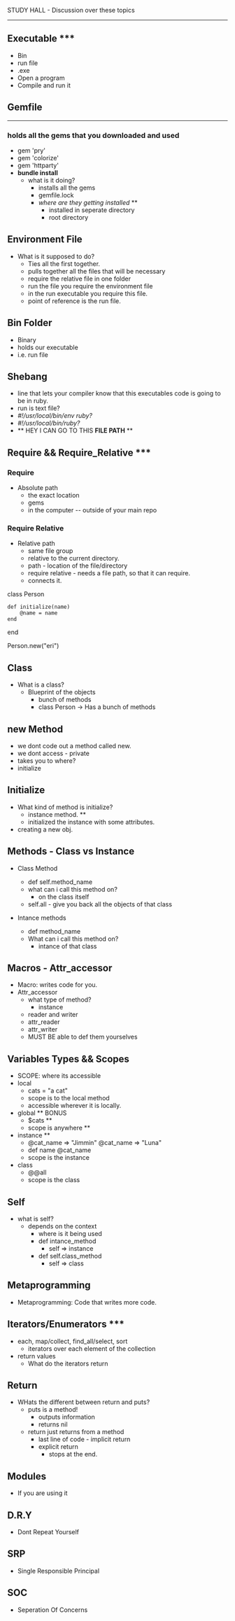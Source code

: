 STUDY HALL - Discussion over these topics

------------

## Executable ***
- Bin
- run file
- .exe
- Open a program
- Compile and run it

## Gemfile
----
### holds all the gems that you downloaded and used
- gem 'pry'
- gem 'colorize'
- gem 'httparty'
- **bundle install** 
    - what is it doing?
        - installs all the gems
        - gemfile.lock
        - *where are they getting installed* **
            - installed in seperate directory
            - root directory

## Environment File
- What is it supposed to do?
    - Ties all the first together.
    - pulls together all the files that will be necessary
    - require the relative file in one folder
    - run the file you require the environment file
    - in the run executable you require this file.
    - point of reference is the run file.

## Bin Folder
- Binary 
- holds our executable
- i.e. run file

## Shebang
- line that lets your compiler know that this executables code is going to be in ruby.
- run is text file?
- *#!/usr/local/bin/env ruby?*
- *#!/usr/local/bin/ruby?*
- ** HEY I CAN GO TO THIS **FILE PATH** **

## Require && Require_Relative ***
### Require
- Absolute path
    - the exact location
    - gems
    - in the computer -- outside of your main repo
### Require Relative
- Relative path
    - same file group
    - relative to the current directory. 
    - path - location of the file/directory
    - require relative - needs a file path, so that it can require. 
    - connects it.


class Person
    
    def initialize(name)
        @name = name
    end
end

Person.new("eri")


## Class
- What is a class?
    - Blueprint of the objects
        - bunch of methods
        - class Person -> Has a bunch of methods

## new Method
- we dont code out a method called new.
- we dont access - private
- takes you to where?
- initialize
## Initialize
- What kind of method is initialize?
    - instance method. **
    - initialized the instance with some attributes.
- creating a new obj.

## Methods - Class vs Instance
- Class Method
    - def self.method_name
    - what can i call this method on?
        - on the class itself
    - self.all - give you back all the objects of that class

- Intance methods
    - def method_name
    - What can i call this method on?
        - intance of that class
## Macros - Attr_accessor
- Macro: writes code for you.
- Attr_accessor
    - what type of method?
        - instance
    - reader and writer
    - attr_reader
    - attr_writer
    - MUST BE able to def them yourselves

## Variables Types && Scopes
- SCOPE: where its accessible 
- local
    - cats = "a cat"
    - scope is to the local method
    - accessible wherever it is locally.
- global ** BONUS
    - $cats **
    - scope is anywhere **
- instance **
    - @cat_name => "Jimmin" 
    @cat_name => "Luna"
    - def name
        @cat_name
    - scope is the instance
- class
    - @@all
    - scope is the class

## Self
- what is self?
    - depends on the context
        - where is it being used
        - def intance_method
            - self => instance
        - def self.class_method
            - self => class

## Metaprogramming
- Metaprogramming: Code that writes more code.

## Iterators/Enumerators ***
- each, map/collect, find_all/select, sort
    - iterators over each element of the collection
- return values
    - What do the iterators return

## Return 
- WHats the different between return and puts?
    - puts is a method!
        - outputs information
        - returns nil
    - return just returns from a method
        - last line of code - implicit return
        - explicit return
            - stops at the end.

## Modules
- If you are using it

## D.R.Y
- Dont Repeat Yourself

## SRP 
- Single Responsible Principal

## SOC
- Seperation Of Concerns

